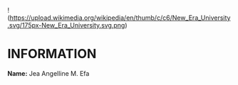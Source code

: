 !(https://upload.wikimedia.org/wikipedia/en/thumb/c/c6/New_Era_University.svg/175px-New_Era_University.svg.png)

# INFORMATION
**Name:** Jea Angelline M. Efa
